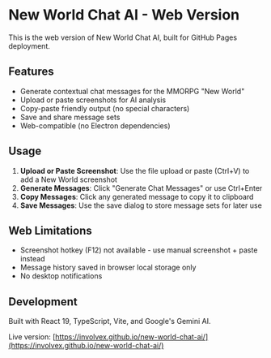# New World Chat AI - Web Version

This is the web version of New World Chat AI, built for GitHub Pages deployment.

## Features
- Generate contextual chat messages for the MMORPG "New World"
- Upload or paste screenshots for AI analysis
- Copy-paste friendly output (no special characters)
- Save and share message sets
- Web-compatible (no Electron dependencies)

## Usage
1. **Upload or Paste Screenshot**: Use the file upload or paste (Ctrl+V) to add a New World screenshot
2. **Generate Messages**: Click "Generate Chat Messages" or use Ctrl+Enter
3. **Copy Messages**: Click any generated message to copy it to clipboard
4. **Save Messages**: Use the save dialog to store message sets for later use

## Web Limitations
- Screenshot hotkey (F12) not available - use manual screenshot + paste instead
- Message history saved in browser local storage only
- No desktop notifications

## Development
Built with React 19, TypeScript, Vite, and Google's Gemini AI.

Live version: [https://involvex.github.io/new-world-chat-ai/](https://involvex.github.io/new-world-chat-ai/)
